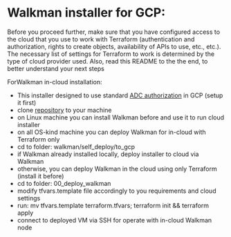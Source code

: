 # Walkman installer for GCP:
Before you proceed further, make sure that you have configured access to the cloud 
that you use to work with Terraform (authentication and authorization, rights to 
create objects, availability of APIs to use, etc., etc.). The necessary list of 
settings for Terraform to work is determined by the type of cloud provider used.
Also, read this README to the the end, to better understand your next steps

ForWalkman in-cloud installation:
- This installer designed to use standard [ADC authorization](https://cloud.google.com/docs/authentication/provide-credentials-adc) in GCP (setup it first)
- clone [repository](https://github.com/shakhor-shual/walkman/tree/main) to your machine 
- on Linux machine you can install Walkman before and use it to run cloud installer
- on all OS-kind machine you can deploy Walkman for in-cloud with Terraform only
- cd to folder: walkman/self_deploy/to_gcp 
- if Walkman already installed  locally, deploy installer to cloud via Walkman 
- otherwise, you can deploy Walkman in the cloud using only Terraform (install it before)
- cd to folder: 00_deploy_walkman 
- modify tfvars.template file accordingly to you requirements and cloud settings
- run: mv tfvars.template terraform.tfvars; terraform init && terraform apply
- connect to deployed VM via SSH for operate with in-cloud Walkman node







